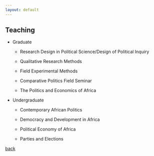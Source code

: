 ```yaml
---
layout: default
---
```


## Teaching

- Graduate 

    - Research Design in Political Science/Design of Political Inquiry 
    
    - Qualitative Research Methods 
    
    - Field Experimental Methods 
    
    - Comparative Politics Field Seminar 
    
    - The Politics and Economics of Africa 

- Undergraduate
  
    - Contemporary African Politics 
    
    - Democracy and Development in Africa
    
    - Political Economy of Africa 
    
    - Parties and Elections 

[back](./)
